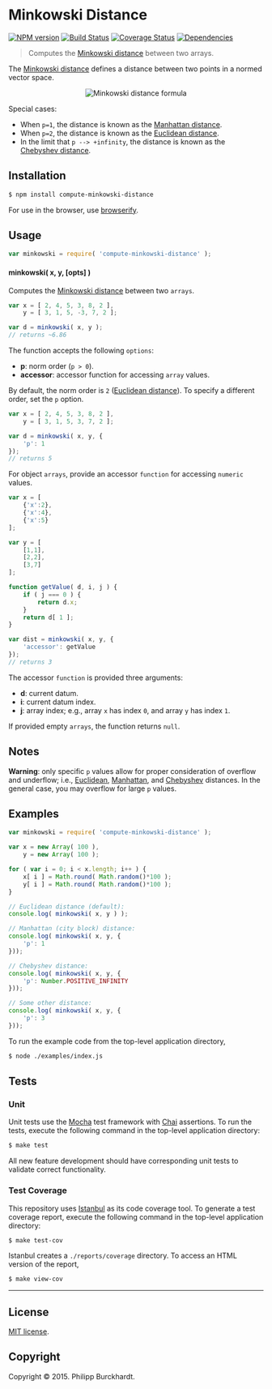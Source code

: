 Minkowski Distance
===
[![NPM version][npm-image]][npm-url] [![Build Status][travis-image]][travis-url] [![Coverage Status][coveralls-image]][coveralls-url] [![Dependencies][dependencies-image]][dependencies-url]

> Computes the [Minkowski distance](http://en.wikipedia.org/wiki/Minkowski_distance) between two arrays.

The [Minkowski distance](http://en.wikipedia.org/wiki/Minkowski_distance) defines a distance between two points in a normed vector space.

<div class="equation" align="center" data-raw-text="d(\mathbf{x},\mathbf{y}) = \left( \sum_{i=0}^{n-1}|x_i - y_i|^p \right )^{1/p}" data-equation="eq:minkowski_distance">
	<img src="https://cdn.rawgit.com/compute-io/minkowski-distance/77475c73614385d8ae28532f8ec111d2abf9e191/docs/img/eqn.svg" alt="Minkowski distance formula">
	<br>
</div>

Special cases:

* 	When `p=1`, the distance is known as the [Manhattan distance](https://github.com/compute-io/manhattan-distance).
* 	When `p=2`, the distance is known as the [Euclidean distance](https://github.com/compute-io/euclidean-distance).
* 	In the limit that `p --> +infinity`, the distance is known as the [Chebyshev distance](https://github.com/compute-io/chebyshev-distance).


## Installation

``` bash
$ npm install compute-minkowski-distance
```

For use in the browser, use [browserify](https://github.com/substack/node-browserify).


## Usage

``` javascript
var minkowski = require( 'compute-minkowski-distance' );
```

#### minkowski( x, y, [opts] )

Computes the [Minkowski distance](http://en.wikipedia.org/wiki/Minkowski_distance) between two `arrays`.

``` javascript
var x = [ 2, 4, 5, 3, 8, 2 ],
	y = [ 3, 1, 5, -3, 7, 2 ];

var d = minkowski( x, y );
// returns ~6.86
```

The function accepts the following `options`:

*	__p__: norm order (`p > 0`).
*	__accessor__: accessor function for accessing `array` values.

By default, the norm order is `2` ([Euclidean distance](https://github.com/compute-io/euclidean-distance)). To specify a different order, set the `p` option.

``` javascript
var x = [ 2, 4, 5, 3, 8, 2 ],
	y = [ 3, 1, 5, 3, 7, 2 ];

var d = minkowski( x, y, {
	'p': 1
});
// returns 5
```

For object `arrays`, provide an accessor `function` for accessing `numeric` values.

``` javascript
var x = [
	{'x':2},
	{'x':4},
	{'x':5}
];

var y = [
	[1,1],
	[2,2],
	[3,7]
];

function getValue( d, i, j ) {
	if ( j === 0 ) {
		return d.x;
	}
	return d[ 1 ];
}

var dist = minkowski( x, y, {
	'accessor': getValue
});
// returns 3
```

The accessor `function` is provided three arguments:

-	__d__: current datum.
-	__i__: current datum index.
-	__j__: array index; e.g., array `x` has index `0`, and array `y` has index `1`.

If provided empty `arrays`, the function returns `null`.


## Notes

__Warning__: only specific `p` values allow for proper consideration of overflow and underflow; i.e., [Euclidean](https://github.com/compute-io/euclidean-distance), [Manhattan](https://github.com/compute-io/manhattan-distance), and [Chebyshev](https://github.com/compute-io/chebyshev) distances. In the general case, you may overflow for large `p` values.


## Examples

``` javascript
var minkowski = require( 'compute-minkowski-distance' );

var x = new Array( 100 ),
	y = new Array( 100 );

for ( var i = 0; i < x.length; i++ ) {
	x[ i ] = Math.round( Math.random()*100 );
	y[ i ] = Math.round( Math.random()*100 );
}

// Euclidean distance (default):
console.log( minkowski( x, y ) );

// Manhattan (city block) distance:
console.log( minkowski( x, y, {
	'p': 1
}));

// Chebyshev distance:
console.log( minkowski( x, y, {
	'p': Number.POSITIVE_INFINITY
}));

// Some other distance:
console.log( minkowski( x, y, {
	'p': 3
}));
```

To run the example code from the top-level application directory,

``` bash
$ node ./examples/index.js
```


## Tests

### Unit

Unit tests use the [Mocha](http://mochajs.org/) test framework with [Chai](http://chaijs.com) assertions. To run the tests, execute the following command in the top-level application directory:

``` bash
$ make test
```

All new feature development should have corresponding unit tests to validate correct functionality.


### Test Coverage

This repository uses [Istanbul](https://github.com/gotwarlost/istanbul) as its code coverage tool. To generate a test coverage report, execute the following command in the top-level application directory:

``` bash
$ make test-cov
```

Istanbul creates a `./reports/coverage` directory. To access an HTML version of the report,

``` bash
$ make view-cov
```


---
## License

[MIT license](http://opensource.org/licenses/MIT).


## Copyright

Copyright &copy; 2015. Philipp Burckhardt.


[npm-image]: http://img.shields.io/npm/v/compute-minkowski-distance.svg
[npm-url]: https://npmjs.org/package/compute-minkowski-distance

[travis-image]: http://img.shields.io/travis/compute-io/minkowski-distance/master.svg
[travis-url]: https://travis-ci.org/compute-io/minkowski-distance

[coveralls-image]: https://img.shields.io/coveralls/compute-io/minkowski-distance/master.svg
[coveralls-url]: https://coveralls.io/r/compute-io/minkowski-distance?branch=master

[dependencies-image]: http://img.shields.io/david/compute-io/minkowski-distance.svg
[dependencies-url]: https://david-dm.org/compute-io/minkowski-distance

[dev-dependencies-image]: http://img.shields.io/david/dev/compute-io/minkowski-distance.svg
[dev-dependencies-url]: https://david-dm.org/dev/compute-io/minkowski-distance

[github-issues-image]: http://img.shields.io/github/issues/compute-io/minkowski-distance.svg
[github-issues-url]: https://github.com/compute-io/minkowski-distance/issues
